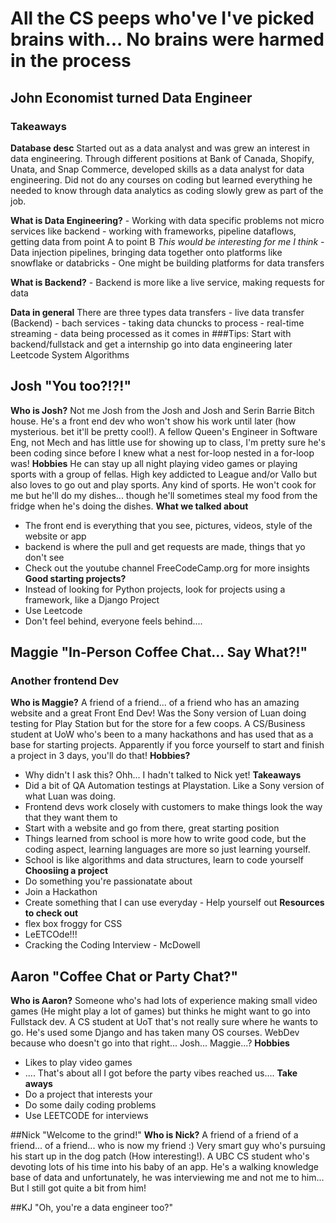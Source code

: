 # All the CS peeps who've I've picked brains with... No brains were harmed in the process

## John Economist turned Data Engineer
### Takeaways
**Database desc**
Started out as a data analyst and was grew an interest in data engineering. Through different positions at Bank of Canada, Shopify, Unata, and Snap Commerce, developed skills as a data analyst for data engineering. Did not do any courses on coding but learned everything he needed to know through data analytics as coding slowly grew as part of the job.

**What is Data Engineering?**
	\- Working with data specific problems not micro services like backend
	\- working with frameworks, pipeline dataflows, getting data from point A to point B
		_This would be interesting for me I think_
	\- Data injection pipelines, bringing data together onto platforms like snowflake or databricks
	\- One might be building platforms for data transfers

**What is Backend?**
	\- Backend is more like a live service, making requests for data

**Data in general**
	There are three types data transfers
		\- live data transfer (Backend)
		\- bach services - taking data chuncks to process
		\- real-time streaming - data being processed as it comes in
\###Tips:
Start with backend/fullstack and get a internship go into data engineering later
Leetcode
System Algorithms

## Josh "You too?!?!"
**Who is Josh?**
Not me Josh from the Josh and Josh and Serin Barrie Bitch house. He's a front end dev who won't show his work until later (how mysterious. bet it'll be pretty cool!). A fellow Queen's Engineer  in Software Eng, not Mech and has little use for showing up to class, I'm pretty sure he's been coding since before I knew what a nest for-loop nested in a for-loop was!
**Hobbies**
He can stay up all night playing video games or playing sports with a group of fellas. High key addicted to League and/or Vallo but also loves to go out and play sports. Any kind of sports. He won't cook for me but he'll do my dishes... though he'll sometimes steal my food from the fridge when he's doing the dishes.
**What we talked about**
- The front end is everything that you see, pictures, videos, style of the website or app
- backend is where the pull and get requests are made, things that yo don't see
- Check out the youtube channel FreeCodeCamp.org for more insights
**Good starting projects?**
- Instead of looking for Python projects, look for projects using a framework, like a Django Project
- Use Leetcode
- Don't feel behind, everyone feels behind....

## Maggie "In-Person Coffee Chat... Say What?!"
### Another frontend Dev
**Who is Maggie?**
A friend of a friend... of a friend who has an amazing website and a great Front End Dev! Was the Sony version of Luan doing testing for Play Station but for the store for a few coops. A CS/Business student at UoW who's been to a many hackathons and has used that as a base for starting projects. Apparently if you force yourself to start and finish a project in 3 days, you'll do that!
**Hobbies?**
- Why didn't I ask this? Ohh... I hadn't talked to Nick yet!
**Takeaways**
- Did a bit of QA Automation testings at Playstation. Like a Sony version of what Luan was doing.
- Frontend devs work closely with customers to make things look the way that they want them to
- Start with a website and go from there, great starting position
- Things learned from school is more how to write good code, but the coding aspect, learning languages are more so just learning yourself.
- School is like algorithms and data structures, learn to code yourself
**Choosiing a project**
- Do something you're passionatate about
- Join a Hackathon
- Create something that I can use everyday - Help yourself out
**Resources to check out**
- flex box froggy for CSS
- LeETCOde!!!
- Cracking the Coding Interview - McDowell

## Aaron "Coffee Chat or Party Chat?"
**Who is Aaron?**
Someone who's had lots of experience making small video games (He might play a lot of games) but thinks he might want to go into Fullstack dev. A CS student at UoT that's not really sure where he wants to go. He's used some Django and has taken many OS courses. WebDev because who doesn't go into that right... Josh... Maggie...?
**Hobbies**
- Likes to play video games
- .... That's about all I got before the party vibes reached us....
**Take aways**
- Do a project that interests your
- Do some daily coding problems
- Use LEETCODE for interviews

##Nick "Welcome to the grind!"
**Who is Nick?**
A friend of a friend of a friend... of a friend... who is now my friend :) Very smart guy who's pursuing his start up in the dog patch (How interesting!). A UBC CS student who's devoting lots of his time into his baby of an app. He's a walking knowledge base of data and unfortunately, he was interviewing me and not me to him... But I still got quite a bit from him!

##KJ "Oh, you're a data engineer too?"
